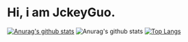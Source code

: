 # Hi, i am JckeyGuo.
[![Anurag's github stats](https://github-readme-stats.vercel.app/api?username=JackeyGuo)](https://github.com/anuraghazra/github-readme-stats)
![Anurag's github stats](https://github-readme-stats.vercel.app/api?username=JackeyGuo&show_icons=true&theme=cobalt)
[![Top Langs](https://github-readme-stats.vercel.app/api/top-langs/?username=JackeyGuo&layout=compact)](https://github.com/anuraghazra/github-readme-stats)


